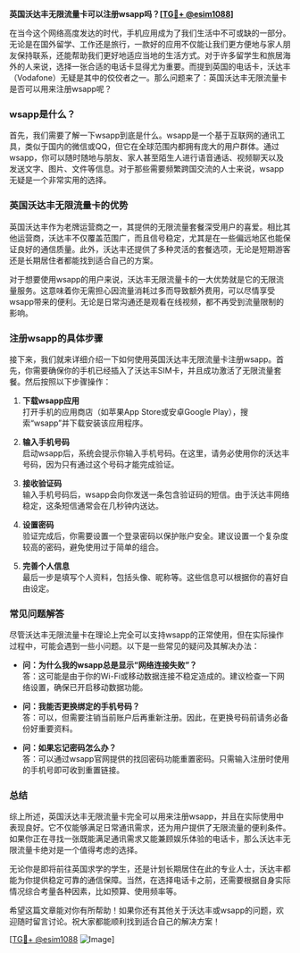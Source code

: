 **英国沃达丰无限流量卡可以注册wsapp吗？[[TG💪+ @esim1088](https://t.me/s/esim1088)]**

在当今这个网络高度发达的时代，手机应用成为了我们生活中不可或缺的一部分。无论是在国外留学、工作还是旅行，一款好的应用不仅能让我们更方便地与家人朋友保持联系，还能帮助我们更好地适应当地的生活方式。对于许多留学生和旅居海外的人来说，选择一张合适的电话卡显得尤为重要。而提到英国的电话卡，沃达丰（Vodafone）无疑是其中的佼佼者之一。那么问题来了：英国沃达丰无限流量卡是否可以用来注册wsapp呢？

### wsapp是什么？
首先，我们需要了解一下wsapp到底是什么。wsapp是一个基于互联网的通讯工具，类似于国内的微信或QQ，但它在全球范围内都拥有庞大的用户群体。通过wsapp，你可以随时随地与朋友、家人甚至陌生人进行语音通话、视频聊天以及发送文字、图片、文件等信息。对于那些需要频繁跨国交流的人士来说，wsapp无疑是一个非常实用的选择。

### 英国沃达丰无限流量卡的优势
英国沃达丰作为老牌运营商之一，其提供的无限流量套餐深受用户的喜爱。相比其他运营商，沃达丰不仅覆盖范围广，而且信号稳定，尤其是在一些偏远地区也能保证良好的通信质量。此外，沃达丰还提供了多种灵活的套餐选项，无论是短期游客还是长期居住者都能找到适合自己的方案。

对于想要使用wsapp的用户来说，沃达丰无限流量卡的一大优势就是它的无限流量服务。这意味着你无需担心因流量消耗过多而导致额外费用，可以尽情享受wsapp带来的便利。无论是日常沟通还是观看在线视频，都不再受到流量限制的影响。

### 注册wsapp的具体步骤
接下来，我们就来详细介绍一下如何使用英国沃达丰无限流量卡注册wsapp。首先，你需要确保你的手机已经插入了沃达丰SIM卡，并且成功激活了无限流量套餐。然后按照以下步骤操作：

1. **下载wsapp应用**  
   打开手机的应用商店（如苹果App Store或安卓Google Play），搜索“wsapp”并下载安装该应用程序。

2. **输入手机号码**  
   启动wsapp后，系统会提示你输入手机号码。在这里，请务必使用你的沃达丰号码，因为只有通过这个号码才能完成验证。

3. **接收验证码**  
   输入手机号码后，wsapp会向你发送一条包含验证码的短信。由于沃达丰网络稳定，这条短信通常会在几秒钟内送达。

4. **设置密码**  
   验证完成后，你需要设置一个登录密码以保护账户安全。建议设置一个复杂度较高的密码，避免使用过于简单的组合。

5. **完善个人信息**  
   最后一步是填写个人资料，包括头像、昵称等。这些信息可以根据你的喜好自由设定。

### 常见问题解答
尽管沃达丰无限流量卡在理论上完全可以支持wsapp的正常使用，但在实际操作过程中，可能会遇到一些小问题。以下是一些常见的疑问及其解决办法：

- **问：为什么我的wsapp总是显示“网络连接失败”？**  
  答：这可能是由于你的Wi-Fi或移动数据连接不稳定造成的。建议检查一下网络设置，确保已开启移动数据功能。

- **问：我能否更换绑定的手机号码？**  
  答：可以，但需要注销当前账户后再重新注册。因此，在更换号码前请务必备份好重要资料。

- **问：如果忘记密码怎么办？**  
  答：可以通过wsapp官网提供的找回密码功能重置密码。只需输入注册时使用的手机号即可收到重置链接。

### 总结
综上所述，英国沃达丰无限流量卡完全可以用来注册wsapp，并且在实际使用中表现良好。它不仅能够满足日常通讯需求，还为用户提供了无限流量的便利条件。如果你正在寻找一张既能满足通讯需求又能兼顾娱乐体验的电话卡，那么沃达丰无限流量卡绝对是一个值得考虑的选择。

无论你是即将前往英国求学的学生，还是计划长期居住在此的专业人士，沃达丰都能为你提供稳定可靠的通信保障。当然，在选择电话卡之前，还需要根据自身实际情况综合考量各种因素，比如预算、使用频率等。

希望这篇文章能对你有所帮助！如果你还有其他关于沃达丰或wsapp的问题，欢迎随时留言讨论。祝大家都能顺利找到适合自己的解决方案！

[[TG💪+ @esim1088](https://t.me/s/esim1088) ![Image](https://i.postimg.cc/4NQfJmqS/Snipaste-2025-05-13-00-14-12.png)]